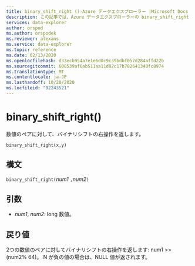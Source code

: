 ```yaml
---
title: binary_shift_right ()-Azure データエクスプローラー |Microsoft Docs
description: この記事では、Azure データエクスプローラーの binary_shift_right () について説明します。
services: data-explorer
author: orspod
ms.author: orspodek
ms.reviewer: alexans
ms.service: data-explorer
ms.topic: reference
ms.date: 02/13/2020
ms.openlocfilehash: d33ecb954a7e1e6d0c9c39bdbf057d284affd22b
ms.sourcegitcommit: 608539af6ab511aa11d82c17b782641340fc8974
ms.translationtype: MT
ms.contentlocale: ja-JP
ms.lasthandoff: 10/20/2020
ms.locfileid: "92243521"
---
```

# <a name="binary_shift_right"></a>binary_shift_right()

数値のペアに対して、バイナリシフトの右操作を返します。

```kusto
binary_shift_right(x,y) 
```

## <a name="syntax"></a>構文

`binary_shift_right(`*num1* `,`*num2*`)`

## <a name="arguments"></a>引数

* *num1*, *num2*: long 数値。

## <a name="returns"></a>戻り値

2つの数値のペアに対してバイナリシフトの右操作を返します: num1 >>  (num2% 64)。
N が負の値の場合は、NULL 値が返されます。